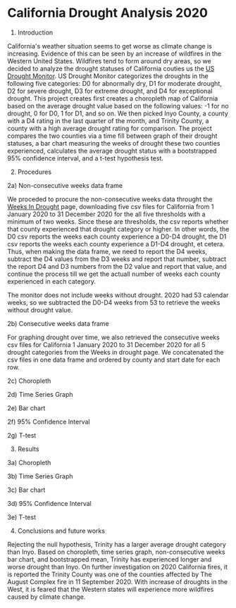 # California Drought Analysis 2020

1. Introduction 

California's weather situation seems to get worse as climate change is increasing. Evidence of this can be seen by an increase of wildfires in the Western United States. Wildfires tend to form around dry areas, so we decided to analyze the drought statuses of California couties us the [US Drought Monitor](https://droughtmonitor.unl.edu/). US Drought Monitor categorizes the droughts in the following five categories: D0 for abnormally dry, D1 for moderate drought, D2 for severe drought, D3 for extreme drought, and D4 for exceptional drought. This project creates first creates a choropleth map of California based on the average drought value based on the following values: -1 for no drought, 0 for D0, 1 for D1, and so on. We then picked Inyo County, a county with a D4 rating in the last quarter of the month, and Trinity County, a county with a high average drought rating for comparison. The project compares the two counties via a time fill between graph of their drought statuses, a bar chart measuring the weeks of drought these two counties experienced, calculates the average drought status with a bootstrapped 95% confidence interval, and a t-test hypothesis test.

2. Procedures

2a) Non-consecutive weeks data frame

We proceded to procure the non-consecutive weeks data throught the [Weeks In Drought](https://droughtmonitor.unl.edu/DmData/DataDownload/WeeksInDrought.aspx) page, downloading five csv files for California from 1 January 2020 to 31 December 2020 for the all five thresholds with a minimum of two weeks. Since these are thresholds, the csv reports whether that county experienced that drought category or higher. In other words, the D0 csv reports the weeks each county experience a D0-D4 drought, the D1 csv reports the weeks each county experience a D1-D4 drought, et cetera. Thus, when making the data frame, we need to report the D4 weeks, subtract the D4 values from the D3 weeks and report that number, subtract the report D4 and D3 numbers from the D2 value and report that value, and continue the process till we get the actuall number of weeks each county experienced in each category. 

The monitor does not include weeks without drought. 2020 had 53 calendar weeks, so we subtracted the D0-D4 weeks from 53 to retrieve the weeks without drought value.

2b) Consecutive weeks data frame

For graphing drought over time, we also retrieved the consecutive weeks csv files for California 1 January 2020 to 31 December 2020 for all 5 drought categories from the Weeks in drought page. We concatenated the csv files in one data frame and ordered by county and start date for each row.

2c) Choropleth

2d) Time Series Graph

2e) Bar chart

2f) 95% Confidence Interval

2g) T-test

3. Results

3a) Choropleth

3b) Time Series Graph

3c) Bar chart

3d) 95% Confidence Interval

3e) T-test

4. Conclusions and future works

Rejecting the null hypothesis, Trinity has a larger average drought category than Inyo. Based on choropleth, time series graph, non-consecutive weeks bar chart, and bootstrapped mean, Trinity has experienced longer and worse drought than Inyo. On further investigation on 2020 California fires, it is reported the Trinity County was one of the counties affected by The August Complex fire in 11 September 2020. With increase of droughts in the West, it is feared that the Western states will experience more wildfires caused by climate change.
